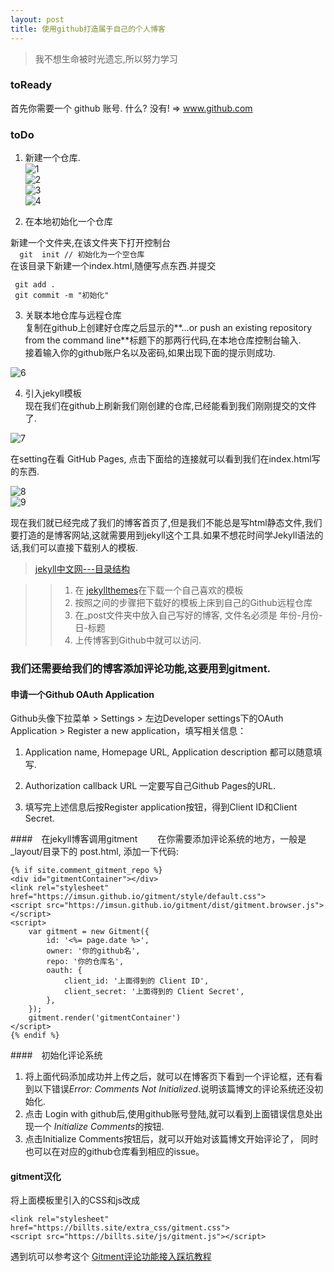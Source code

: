 ```yaml
---
layout: post
title: 使用github打造属于自己的个人博客
---
```


> 我不想生命被时光遗忘,所以努力学习  
  
### toReady  
首先你需要一个 github 账号. 什么? 没有! => <a href="www.github.com">www.github.com</a>  

### toDo  
1. 新建一个仓库.  
  ![1](../assets/images/2018-11-16/1.png)  
  ![2](../assets/images/2018-11-16/2.png)  
  ![3](../assets/images/2018-11-16/3.png)  
  ![4](../assets/images/2018-11-16/4.png)  

2. 在本地初始化一个仓库  
  
新建一个文件夹,在该文件夹下打开控制台  
`  
   git  init // 初始化为一个空仓库  
`  
在该目录下新建一个index.html,随便写点东西.并提交  
```  
 git add .  
 git commit -m "初始化"  
```   

3. 关联本地仓库与远程仓库  
复制在github上创建好仓库之后显示的**…or push an existing repository from the command line**标题下的那两行代码,在本地仓库控制台输入.  
接着输入你的github账户名以及密码,如果出现下面的提示则成功.  

![6](../assets/images/2018-11-16/6.png)  

4. 引入jekyll模板  
现在我们在github上刷新我们刚创建的仓库,已经能看到我们刚刚提交的文件了.  

![7](../assets/images/2018-11-16/7.png)  

在setting在看 GitHub Pages, 点击下面给的连接就可以看到我们在index.html写的东西.  

![8](../assets/images/2018-11-16/1.png)  
![9](../assets/images/2018-11-16/1.png)   

现在我们就已经完成了我们的博客首页了,但是我们不能总是写html静态文件,我们要打造的是博客网站,这就需要用到jekyll这个工具.如果不想花时间学Jekyll语法的话,我们可以直接下载别人的模板.  

> <a href="https://www.jekyll.com.cn/docs/structure/">jekyll中文网---目录结构</a>

>> 1. 在 <a href="http://jekyllthemes.org/">jekyllthemes</a>在下载一个自己喜欢的模板  
>> 2. 按照之间的步骤把下载好的模板上床到自己的Github远程仓库  
>> 3. 在_post文件夹中放入自己写好的博客, 文件名必须是 年份-月份-日-标题  
>> 4. 上传博客到Github中就可以访问.  


### 我们还需要给我们的博客添加评论功能,这要用到gitment.  

#### 申请一个Github OAuth Application  

Github头像下拉菜单 > Settings > 左边Developer settings下的OAuth Application > Register a new application，填写相关信息：

1. Application name, Homepage URL, Application description 都可以随意填写.

2. Authorization callback URL 一定要写自己Github Pages的URL.

3. 填写完上述信息后按Register application按钮，得到Client ID和Client Secret.  

####　在jekyll博客调用gitment　　
在你需要添加评论系统的地方，一般是_layout/目录下的 post.html, 添加一下代码:　

```
{% if site.comment_gitment_repo %}
<div id="gitmentContainer"></div>
<link rel="stylesheet" href="https://imsun.github.io/gitment/style/default.css">
<script src="https://imsun.github.io/gitment/dist/gitment.browser.js"></script>
<script>
    var gitment = new Gitment({
        id: '<%= page.date %>',
        owner: '你的github名',
        repo: '你的仓库名',
        oauth: {
            client_id: '上面得到的 Client ID',
            client_secret: '上面得到的 Client Secret',
        },
    });
    gitment.render('gitmentContainer')
</script>
{% endif %}
```

####　初始化评论系统　　
1. 将上面代码添加成功并上传之后，就可以在博客页下看到一个评论框，还有看到以下错误*Error: Comments Not Initialized*.说明该篇博文的评论系统还没初始化.  
2. 点击 Login with github后,使用github账号登陆,就可以看到上面错误信息处出现一个 *Initialize Comments*的按钮.  
3. 点击Initialize Comments按钮后，就可以开始对该篇博文开始评论了， 同时也可以在对应的github仓库看到相应的issue。

#### gitment汉化  
将上面模板里引入的CSS和js改成
```
<link rel="stylesheet" href="https://billts.site/extra_css/gitment.css">
<script src="https://billts.site/js/gitment.js"></script>
```  
 
遇到坑可以参考这个 <a href="https://www.jianshu.com/p/57afa4844aaa">Gitment评论功能接入踩坑教程</a>